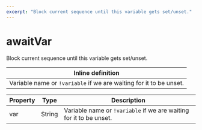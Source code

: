 ```yaml
---
excerpt: "Block current sequence until this variable gets set/unset."
---
```

# awaitVar

Block current sequence until this variable gets set/unset.

| Inline definition |
| -------- |
| Variable name or <code>!variable</code> if we are waiting for it to be unset. |


| Property | Type | Description |
| ------- | ------- | -------- |
| var | String | Variable name or <code>!variable</code> if we are waiting for it to be unset. |

